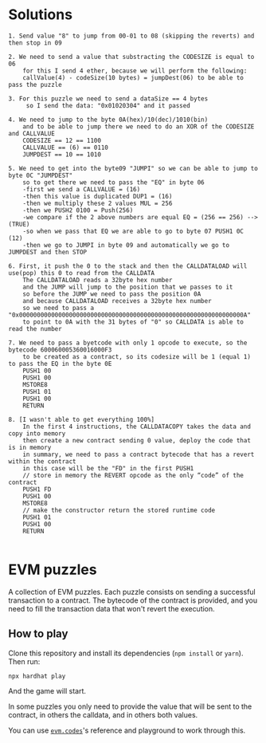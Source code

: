 # Solutions
````
1. Send value "8" to jump from 00-01 to 08 (skipping the reverts) and then stop in 09

2. We need to send a value that substracting the CODESIZE is equal to 06
    for this I send 4 ether, because we will perform the following:
    callValue(4) - codeSize(10 bytes) = jumpDest(06) to be able to pass the puzzle

3. For this puzzle we need to send a dataSize == 4 bytes
     so I send the data: "0x01020304" and it passed

4. We need to jump to the byte 0A(hex)/10(dec)/1010(bin)
    and to be able to jump there we need to do an XOR of the CODESIZE and CALLVALUE
    CODESIZE == 12 == 1100
    CALLVALUE == (6) == 0110
    JUMPDEST == 10 == 1010
    
5. We need to get into the byte09 "JUMPI" so we can be able to jump to byte 0C "JUMPDEST"
    so to get there we need to pass the "EQ" in byte 06
    -first we send a CALLVALUE = (16)
    -then this value is duplicated DUP1 = (16)
    -then we multiply these 2 values MUL = 256
    -then we PUSH2 0100 = Push(256)
    -we compare if the 2 above numbers are equal EQ = (256 == 256) --> (TRUE)
    -so when we pass that EQ we are able to go to byte 07 PUSH1 0C (12)
    -then we go to JUMPI in byte 09 and automatically we go to JUMPDEST and then STOP

6. First, it push the 0 to the stack and then the CALLDATALOAD will use(pop) this 0 to read from the CALLDATA 
    The CALLDATALOAD reads a 32byte hex number
    and the JUMP will jump to the position that we passes to it
    so before the JUMP we need to pass the position 0A  
    and because CALLDATALOAD receives a 32byte hex number
    so we need to pass a "0x000000000000000000000000000000000000000000000000000000000000000A"
    to point to 0A with the 31 bytes of "0" so CALLDATA is able to read the number

7. We need to pass a byetcode with only 1 opcode to execute, so the bytecode 600060005360016000F3
    to be created as a contract, so its codesize will be 1 (equal 1) to pass the EQ in the byte 0E
    PUSH1 00
    PUSH1 00
    MSTORE8
    PUSH1 01
    PUSH1 00
    RETURN

8. [I wasn't able to get everything 100%]
    In the first 4 instructions, the CALLDATACOPY takes the data and copy into memory
    then create a new contract sending 0 value, deploy the code that is in memory
    in summary, we need to pass a contract bytecode that has a revert within the contract
    in this case will be the "FD" in the first PUSH1
    // store in memory the REVERT opcode as the only “code” of the contract
    PUSH1 FD
    PUSH1 00
    MSTORE8
    // make the constructor return the stored runtime code
    PUSH1 01
    PUSH1 00
    RETURN
    

````

# EVM puzzles

A collection of EVM puzzles. Each puzzle consists on sending a successful transaction to a contract. The bytecode of the contract is provided, and you need to fill the transaction data that won't revert the execution.

## How to play

Clone this repository and install its dependencies (`npm install` or `yarn`). Then run:

```
npx hardhat play
```

And the game will start.

In some puzzles you only need to provide the value that will be sent to the contract, in others the calldata, and in others both values.

You can use [`evm.codes`](https://www.evm.codes/)'s reference and playground to work through this.
